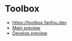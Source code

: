 # Toolbox

- https://toolbox.fanfou.dev
- [Main preview](https://toolbox-8cw.pages.dev/)
- [Develop preview](https://develop.toolbox-8cw.pages.dev/)
